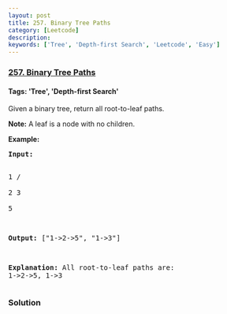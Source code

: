 ```yaml
---
layout: post
title: 257. Binary Tree Paths
category: [Leetcode]
description: 
keywords: ['Tree', 'Depth-first Search', 'Leetcode', 'Easy']
---
```

### [257. Binary Tree Paths](https://leetcode.com/problems/binary-tree-paths)

#### Tags: 'Tree', 'Depth-first Search'

<div class="content__u3I1 question-content__JfgR"><div><p>Given a binary tree, return all root-to-leaf paths.</p>
<p><strong>Note:</strong> A leaf is a node with no children.</p>
<p><strong>Example:</strong></p>
<pre><strong>Input:</strong>

   1
 /   \
2     3
 \
  5

<strong>Output:</strong> ["1-&gt;2-&gt;5", "1-&gt;3"]

<strong>Explanation:</strong> All root-to-leaf paths are: 1-&gt;2-&gt;5, 1-&gt;3
</pre></div></div>

### Solution
